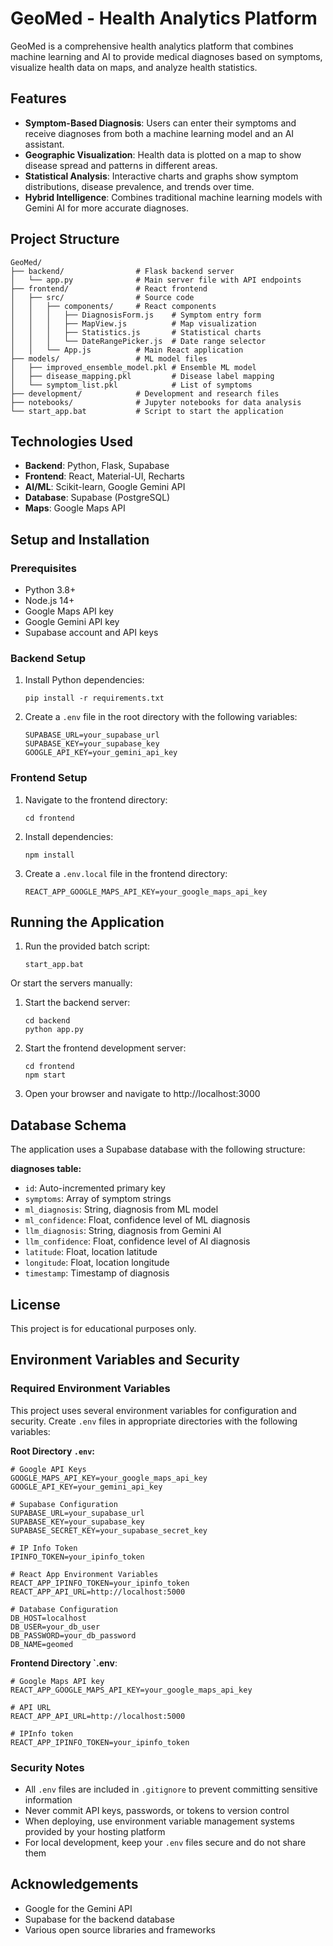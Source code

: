 # GeoMed - Health Analytics Platform

GeoMed is a comprehensive health analytics platform that combines machine learning and AI to provide medical diagnoses based on symptoms, visualize health data on maps, and analyze health statistics.

## Features

- **Symptom-Based Diagnosis**: Users can enter their symptoms and receive diagnoses from both a machine learning model and an AI assistant.
- **Geographic Visualization**: Health data is plotted on a map to show disease spread and patterns in different areas.
- **Statistical Analysis**: Interactive charts and graphs show symptom distributions, disease prevalence, and trends over time.
- **Hybrid Intelligence**: Combines traditional machine learning models with Gemini AI for more accurate diagnoses.

## Project Structure

```
GeoMed/
├── backend/                # Flask backend server
│   └── app.py              # Main server file with API endpoints
├── frontend/               # React frontend
│   ├── src/                # Source code
│   │   ├── components/     # React components
│   │   │   ├── DiagnosisForm.js    # Symptom entry form
│   │   │   ├── MapView.js          # Map visualization
│   │   │   ├── Statistics.js       # Statistical charts
│   │   │   └── DateRangePicker.js  # Date range selector
│   │   └── App.js          # Main React application
├── models/                 # ML model files
│   ├── improved_ensemble_model.pkl # Ensemble ML model
│   ├── disease_mapping.pkl         # Disease label mapping
│   └── symptom_list.pkl            # List of symptoms
├── development/            # Development and research files
├── notebooks/              # Jupyter notebooks for data analysis
└── start_app.bat           # Script to start the application
```

## Technologies Used

- **Backend**: Python, Flask, Supabase
- **Frontend**: React, Material-UI, Recharts
- **AI/ML**: Scikit-learn, Google Gemini API
- **Database**: Supabase (PostgreSQL)
- **Maps**: Google Maps API

## Setup and Installation

### Prerequisites

- Python 3.8+
- Node.js 14+
- Google Maps API key
- Google Gemini API key
- Supabase account and API keys

### Backend Setup

1. Install Python dependencies:
   ```
   pip install -r requirements.txt
   ```

2. Create a `.env` file in the root directory with the following variables:
   ```
   SUPABASE_URL=your_supabase_url
   SUPABASE_KEY=your_supabase_key
   GOOGLE_API_KEY=your_gemini_api_key
   ```

### Frontend Setup

1. Navigate to the frontend directory:
   ```
   cd frontend
   ```

2. Install dependencies:
   ```
   npm install
   ```

3. Create a `.env.local` file in the frontend directory:
   ```
   REACT_APP_GOOGLE_MAPS_API_KEY=your_google_maps_api_key
   ```

## Running the Application

1. Run the provided batch script:
   ```
   start_app.bat
   ```

Or start the servers manually:

1. Start the backend server:
   ```
   cd backend
   python app.py
   ```

2. Start the frontend development server:
   ```
   cd frontend
   npm start
   ```

3. Open your browser and navigate to http://localhost:3000

## Database Schema

The application uses a Supabase database with the following structure:

**diagnoses table:**
- `id`: Auto-incremented primary key
- `symptoms`: Array of symptom strings
- `ml_diagnosis`: String, diagnosis from ML model
- `ml_confidence`: Float, confidence level of ML diagnosis
- `llm_diagnosis`: String, diagnosis from Gemini AI
- `llm_confidence`: Float, confidence level of AI diagnosis
- `latitude`: Float, location latitude
- `longitude`: Float, location longitude
- `timestamp`: Timestamp of diagnosis

## License

This project is for educational purposes only.

## Environment Variables and Security

### Required Environment Variables

This project uses several environment variables for configuration and security. Create `.env` files in appropriate directories with the following variables:

**Root Directory `.env`:**
```
# Google API Keys
GOOGLE_MAPS_API_KEY=your_google_maps_api_key
GOOGLE_API_KEY=your_gemini_api_key

# Supabase Configuration
SUPABASE_URL=your_supabase_url
SUPABASE_KEY=your_supabase_key
SUPABASE_SECRET_KEY=your_supabase_secret_key

# IP Info Token
IPINFO_TOKEN=your_ipinfo_token

# React App Environment Variables
REACT_APP_IPINFO_TOKEN=your_ipinfo_token
REACT_APP_API_URL=http://localhost:5000

# Database Configuration
DB_HOST=localhost
DB_USER=your_db_user
DB_PASSWORD=your_db_password
DB_NAME=geomed
```

**Frontend Directory `.env**:
```
# Google Maps API key
REACT_APP_GOOGLE_MAPS_API_KEY=your_google_maps_api_key

# API URL
REACT_APP_API_URL=http://localhost:5000

# IPInfo token
REACT_APP_IPINFO_TOKEN=your_ipinfo_token
```

### Security Notes

- All `.env` files are included in `.gitignore` to prevent committing sensitive information
- Never commit API keys, passwords, or tokens to version control
- When deploying, use environment variable management systems provided by your hosting platform
- For local development, keep your `.env` files secure and do not share them

## Acknowledgements

- Google for the Gemini API
- Supabase for the backend database
- Various open source libraries and frameworks

